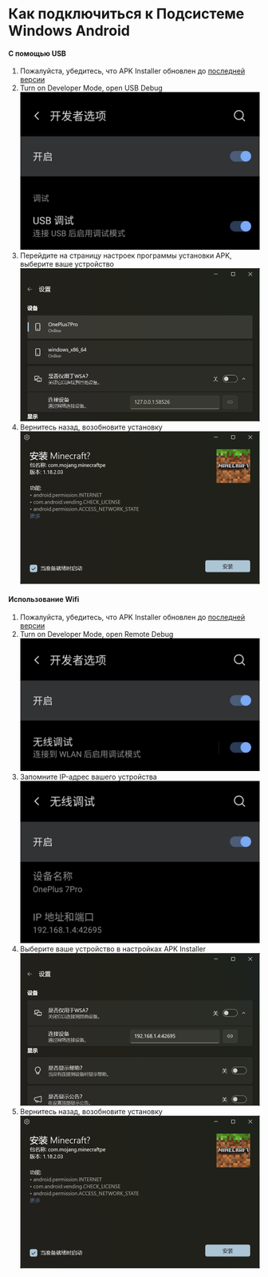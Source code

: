 # Как подключиться к Подсистеме Windows Android
#### С помощью USB
1. Пожалуйста, убедитесь, что APK Installer обновлен до [последней версии](https://www.microsoft.com/store/productId/9P2JFQ43FPPG "APK Installer")
2. Turn on Developer Mode, open USB Debug ![Разработчика режим](https://raw.githubusercontent.com/Paving-Base/APK-Installer/screenshots/Documents/Tutorials/How%20To%20Connect%20Device/Images/Screenshot_20221002-172252.jpg)
3. Перейдите на страницу настроек программы установки APK, выберите ваше устройство ![Страница настроек](https://raw.githubusercontent.com/Paving-Base/APK-Installer/screenshots/Documents/Tutorials/How%20To%20Connect%20Device/Images/Snipaste_2022-10-02_17-37-30.png)
4. Вернитесь назад, возобновите установку ![Возобновить установку](https://raw.githubusercontent.com/Paving-Base/APK-Installer/screenshots/Documents/Tutorials/How%20To%20Connect%20Device/Images/Snipaste_2022-10-02_17-34-04.png)
#### Использование Wifi
1. Пожалуйста, убедитесь, что APK Installer обновлен до [последней версии](https://www.microsoft.com/store/productId/9P2JFQ43FPPG "APK Installer")
2. Turn on Developer Mode, open Remote Debug ![Режим разработчика](https://raw.githubusercontent.com/Paving-Base/APK-Installer/screenshots/Documents/Tutorials/How%20To%20Connect%20Device/Images/Screenshot_20221002-174001.jpg)
3. Запомните IP-адрес вашего устройства ![IP адрес](https://raw.githubusercontent.com/Paving-Base/APK-Installer/screenshots/Documents/Tutorials/How%20To%20Connect%20Device/Images/Screenshot_20221002-174200.jpg)
3. Выберите ваше устройство в настройках APK Installer ![Настройки](https://raw.githubusercontent.com/Paving-Base/APK-Installer/screenshots/Documents/Tutorials/How%20To%20Connect%20Device/Images/Snipaste_2022-10-02_17-46-28.png)
4. Вернитесь назад, возобновите установку ![Возобновить установку](https://raw.githubusercontent.com/Paving-Base/APK-Installer/screenshots/Documents/Tutorials/How%20To%20Connect%20Device/Images/Snipaste_2022-10-02_17-34-04.png)
